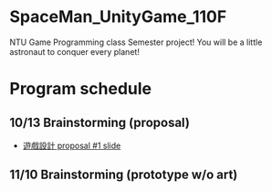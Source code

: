 # SpaceMan_UnityGame_110F
NTU Game Programming class Semester project!
You will be a little astronaut to conquer every planet!

# Program schedule
## 10/13 Brainstorming (proposal)
- [遊戲設計 proposal #1 slide](https://docs.google.com/presentation/d/1AjvLdAkZ6SX0n0HW_Gv0v_7BmnrdvhE3SzX8e-Q9Rk0/edit#slide=id.p)
## 11/10 Brainstorming (prototype w/o art)
